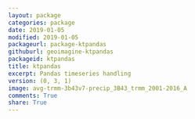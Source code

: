 ```yaml
---
layout: package
categories: package
date: 2019-01-05
modified: 2019-01-05
packageurl: package-ktpandas
githuburl: geoimagine-ktpandas
packageid: ktpandas
title: ktpandas
excerpt: Pandas timeseries handling
version: (0, 3, 1)
image: avg-trmm-3b43v7-precip_3B43_trmm_2001-2016_A
comments: True
share: True
---
```

